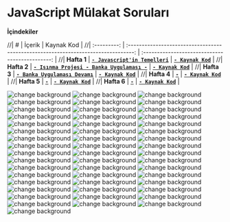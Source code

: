 # JavaScript Mülakat Soruları

**İçindekiler**

//|      #      |                                       İçerik                                       |                   Kaynak Kod                    |
//| :---------: | :--------------------------------------------------------------------------------: | :---------------------------------------------: |
//| **Hafta 1** |       [**`- Javascript'in Temelleri`**](_jsdata/_documents/week_1/README.md)       | [**`- Kaynak Kod`**](_jsdata/_examples/week_1/) |
//| **Hafta 2** | [**`- Isınma Projesi - Banka Uygulaması -`**](_jsdata/_documents/week_2/README.md) | [**`- Kaynak Kod`**](_jsdata/_examples/week_2/) |
//| **Hafta 3** |       [**`- Banka Uygulaması Devamı`**](_jsdata/_documents/week_3/README.md)       | [**`- Kaynak Kod`**](_jsdata/_examples/week_2/) |
//| **Hafta 4** |                                    **[`-`]()**                                     |             [**`- Kaynak Kod`**]()              |
//| **Hafta 5** |                                    **[`-`]()**                                     |             [**`- Kaynak Kod`**]()              |
//| **Hafta 6** |                                    **[`-`]()**                                     |             [**`- Kaynak Kod`**]()              |


















![change background](https://github.com/damlaervakasal/js-mulakat-sorulari/blob/main/jpg/1.jpg)
![change background](https://github.com/damlaervakasal/js-mulakat-sorulari/blob/main/jpg/2.jpg)
![change background](https://github.com/damlaervakasal/js-mulakat-sorulari/blob/main/jpg/3.jpg)
![change background](https://github.com/damlaervakasal/js-mulakat-sorulari/blob/main/jpg/4.jpg)
![change background](https://github.com/damlaervakasal/js-mulakat-sorulari/blob/main/jpg/5.jpg)
![change background](https://github.com/damlaervakasal/js-mulakat-sorulari/blob/main/jpg/6.jpg)
![change background](https://github.com/damlaervakasal/js-mulakat-sorulari/blob/main/jpg/6,5.jpg)
![change background](https://github.com/damlaervakasal/js-mulakat-sorulari/blob/main/jpg/7.jpg)
![change background](https://github.com/damlaervakasal/js-mulakat-sorulari/blob/main/jpg/8.jpg)
![change background](https://github.com/damlaervakasal/js-mulakat-sorulari/blob/main/jpg/8.1.jpg)
![change background](https://github.com/damlaervakasal/js-mulakat-sorulari/blob/main/jpg/8.2.jpg)
![change background](https://github.com/damlaervakasal/js-mulakat-sorulari/blob/main/jpg/8.3.jpg)
![change background](https://github.com/damlaervakasal/js-mulakat-sorulari/blob/main/jpg/8.4.jpg)
![change background](https://github.com/damlaervakasal/js-mulakat-sorulari/blob/main/jpg/8.5.jpg)
![change background](https://github.com/damlaervakasal/js-mulakat-sorulari/blob/main/jpg/8.6.jpg)
![change background](https://github.com/damlaervakasal/js-mulakat-sorulari/blob/main/jpg/8.7.jpg)
![change background](https://github.com/damlaervakasal/js-mulakat-sorulari/blob/main/jpg/8.8.jpg)
![change background](https://github.com/damlaervakasal/js-mulakat-sorulari/blob/main/jpg/9.jpg)
![change background](https://github.com/damlaervakasal/js-mulakat-sorulari/blob/main/jpg/10.jpg)
![change background](https://github.com/damlaervakasal/js-mulakat-sorulari/blob/main/jpg/11.jpg)
![change background](https://github.com/damlaervakasal/js-mulakat-sorulari/blob/main/jpg/12.jpg)
![change background](https://github.com/damlaervakasal/js-mulakat-sorulari/blob/main/jpg/13.jpg)
![change background](https://github.com/damlaervakasal/js-mulakat-sorulari/blob/main/jpg/14.jpg)
![change background](https://github.com/damlaervakasal/js-mulakat-sorulari/blob/main/jpg/15.jpg)
![change background](https://github.com/damlaervakasal/js-mulakat-sorulari/blob/main/jpg/16.jpg)
![change background](https://github.com/damlaervakasal/js-mulakat-sorulari/blob/main/jpg/17.jpg)
![change background](https://github.com/damlaervakasal/js-mulakat-sorulari/blob/main/jpg/18.jpg)
![change background](https://github.com/damlaervakasal/js-mulakat-sorulari/blob/main/jpg/19.jpg)
![change background](https://github.com/damlaervakasal/js-mulakat-sorulari/blob/main/jpg/20.jpg)
![change background](https://github.com/damlaervakasal/js-mulakat-sorulari/blob/main/jpg/21.jpg)
![change background](https://github.com/damlaervakasal/js-mulakat-sorulari/blob/main/jpg/22.jpg)
![change background](https://github.com/damlaervakasal/js-mulakat-sorulari/blob/main/jpg/23.jpg)
![change background](https://github.com/damlaervakasal/js-mulakat-sorulari/blob/main/jpg/24.jpg)
![change background](https://github.com/damlaervakasal/js-mulakat-sorulari/blob/main/jpg/25.jpg)
![change background](https://github.com/damlaervakasal/js-mulakat-sorulari/blob/main/jpg/27.jpg)
![change background](https://github.com/damlaervakasal/js-mulakat-sorulari/blob/main/jpg/28.jpg)
![change background](https://github.com/damlaervakasal/js-mulakat-sorulari/blob/main/jpg/29.jpg)
![change background](https://github.com/damlaervakasal/js-mulakat-sorulari/blob/main/jpg/30.jpg)
![change background](https://github.com/damlaervakasal/js-mulakat-sorulari/blob/main/jpg/31.jpg)
![change background](https://github.com/damlaervakasal/js-mulakat-sorulari/blob/main/jpg/32.jpg)
![change background](https://github.com/damlaervakasal/js-mulakat-sorulari/blob/main/jpg/33.jpg)
![change background](https://github.com/damlaervakasal/js-mulakat-sorulari/blob/main/jpg/34.jpg)
![change background](https://github.com/damlaervakasal/js-mulakat-sorulari/blob/main/jpg/35.jpg)
![change background](https://github.com/damlaervakasal/js-mulakat-sorulari/blob/main/jpg/36.jpg)
![change background](https://github.com/damlaervakasal/js-mulakat-sorulari/blob/main/jpg/37.jpg)
![change background](https://github.com/damlaervakasal/js-mulakat-sorulari/blob/main/jpg/38.jpg)
![change background](https://github.com/damlaervakasal/js-mulakat-sorulari/blob/main/jpg/39.jpg)
![change background](https://github.com/damlaervakasal/js-mulakat-sorulari/blob/main/jpg/40.jpg)
![change background](https://github.com/damlaervakasal/js-mulakat-sorulari/blob/main/jpg/41.jpg)


